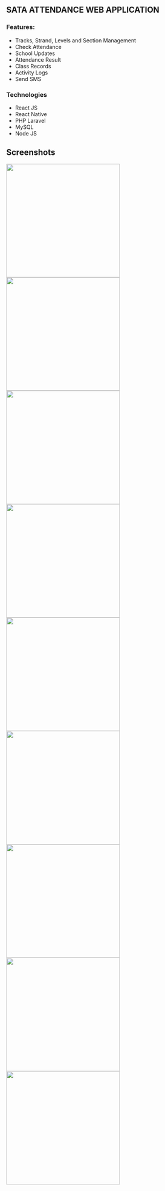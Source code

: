 ## SATA ATTENDANCE WEB APPLICATION

### Features: 
- Tracks, Strand, Levels and Section Management
- Check Attendance
- School Updates
- Attendance Result
- Class Records
- Activity Logs
- Send SMS

### Technologies
- React JS
- React Native
- PHP Laravel
- MySQL
- Node JS

## Screenshots

<img src="https://user-images.githubusercontent.com/22125914/58015825-ced09900-7b2e-11e9-9eef-fb2f9d0d3c96.png" width="300"> <img src="https://user-images.githubusercontent.com/22125914/58015828-cf692f80-7b2e-11e9-8b44-8400b5b3328c.png" width="300"> <img src="https://user-images.githubusercontent.com/22125914/58015832-d001c600-7b2e-11e9-87dd-f6f63bef1bea.png" width="300"> <img src="https://user-images.githubusercontent.com/22125914/58015824-ce380280-7b2e-11e9-80cb-e71ddf9f519a.png" width="300"> <img src="https://user-images.githubusercontent.com/22125914/58015826-ced09900-7b2e-11e9-8d5d-328d40328412.png" width="300"> <img src="https://user-images.githubusercontent.com/22125914/58015827-ced09900-7b2e-11e9-8966-324aaf2c52c3.png" width="300"> <img src="https://user-images.githubusercontent.com/22125914/58015834-d001c600-7b2e-11e9-8db6-98be8b3a09e7.png" width="300"> <img src="https://user-images.githubusercontent.com/22125914/58015835-d09a5c80-7b2e-11e9-8e9f-b04ff90ab533.png" width="300"> <img src="https://user-images.githubusercontent.com/22125914/58015837-d09a5c80-7b2e-11e9-82b9-214a292861a3.png" width="300">
